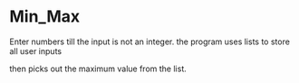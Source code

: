 # Min_Max

Enter numbers till the input is not an integer. 
the program uses lists to store all user inputs

then picks out the maximum value from the list.
